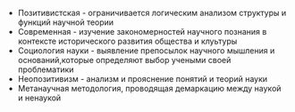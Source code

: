 - Позитивистская - ограничивается логическим анализом структуры и функций научной теории
- Современная - изучение закономерностей научного познания в контексте исторического развития общества и клуьтуры
- Социология науки - выявление препосылок научного мышления и оснований,которые определяют выбор учеными своей проблематики
- Неопозитивизм - анализм и прояснение понятий и теорий науки
- Метанаучная методология, проводящая демаркацию между наукой и ненаукой